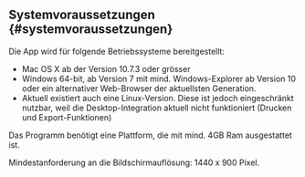 ## Systemvoraussetzungen {#systemvoraussetzungen}

Die App wird für folgende Betriebssysteme bereitgestellt:

*   Mac OS X ab der Version 10.7.3 oder grösser
*   Windows 64-bit, ab Version 7 mit mind. Windows-Explorer ab Version 10 oder ein alternativer Web-Browser der aktuellsten Generation.
*   Aktuell existiert auch eine Linux-Version. Diese ist jedoch eingeschränkt nutzbar, weil die Desktop-Integration aktuell nicht funktioniert (Drucken und Export-Funktionen)

Das Programm benötigt eine Plattform, die mit mind. 4GB Ram ausgestattet ist.

Mindestanforderung an die Bildschirmauflösung: 1440 x 900 Pixel.